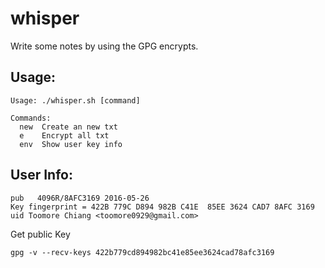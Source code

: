 whisper
========

Write some notes by using the GPG encrypts.

Usage:
-------

```
Usage: ./whisper.sh [command]

Commands:
  new  Create an new txt
  e    Encrypt all txt
  env  Show user key info
```

User Info:
-----------

    pub   4096R/8AFC3169 2016-05-26
    Key fingerprint = 422B 779C D894 982B C41E  85EE 3624 CAD7 8AFC 3169
    uid Toomore Chiang <toomore0929@gmail.com>

Get public Key

    gpg -v --recv-keys 422b779cd894982bc41e85ee3624cad78afc3169
